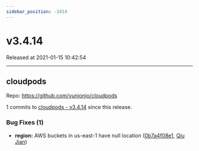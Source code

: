 ```yaml
---
sidebar_position: -3414
---
```


# v3.4.14

Released at 2021-01-15 10:42:54

-----

## cloudpods

Repo: https://github.com/yunionio/cloudpods

1 commits to [cloudpods - v3.4.14] since this release.

### Bug Fixes (1)
- **region:** AWS buckets in us-east-1 have null location ([0b7a4f08e1](https://github.com/yunionio/cloudpods/commit/0b7a4f08e19514c3b3b61a8f65b7051cf6c9695e), [Qiu Jian](mailto:qiujian@yunionyun.com))

[cloudpods - v3.4.14]: https://github.com/yunionio/cloudpods/compare/v3.4.13...v3.4.14

